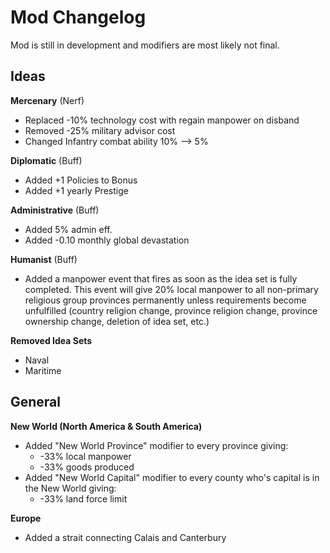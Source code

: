 # Mod Changelog 
Mod is still in development and modifiers are most likely not final.

## Ideas

**Mercenary** (Nerf)
 - Replaced -10% technology cost with regain manpower on disband
 - Removed -25% military advisor cost
 - Changed Infantry combat ability 10% --> 5%

**Diplomatic** (Buff)
 - Added +1 Policies to Bonus
 - Added +1 yearly Prestige

**Administrative** (Buff)
 - Added 5% admin eff.
 - Added -0.10 monthly global devastation

**Humanist** (Buff)
 - Added a manpower event that fires as soon as the idea set is fully completed. This event will give 20% local manpower to all non-primary religious group provinces permanently unless requirements become unfulfilled (country religion change, province religion change, province ownership change, deletion of idea set, etc.)

**Removed Idea Sets**
 - Naval
 - Maritime

## General

**New World (North America & South America)**
 - Added "New World Province" modifier to every province giving:
	 - -33% local manpower
	 - -33% goods produced
 - Added "New World Capital" modifier to every county who's capital is in the New World giving:
	 - -33% land force limit 
	 
**Europe**
 - Added a strait connecting Calais and Canterbury 

